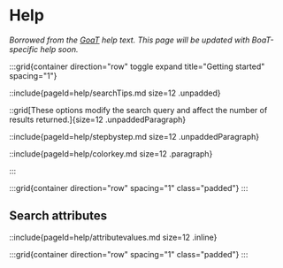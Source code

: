 # Help

_Borrowed from the [GoaT](https://goat.genomehubs.org) help text. This page will be updated with BoaT-specific help soon._

:::grid{container direction="row" toggle expand title="Getting started" spacing="1"}

::include{pageId=help/searchTips.md size=12 .unpadded}

::grid[These options modify the search query and affect the number of results returned.]{size=12 .unpaddedParagraph}

::include{pageId=help/stepbystep.md size=12 .unpaddedParagraph}

::include{pageId=help/colorkey.md size=12 .paragraph}

:::

:::grid{container direction="row" spacing="1" class="padded"}
:::

## Search attributes

::include{pageId=help/attributevalues.md size=12 .inline}

:::grid{container direction="row" spacing="1" class="padded"}
:::
